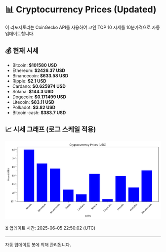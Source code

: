 
# 📊 Cryptocurrency Prices (Updated)

이 리포지토리는 CoinGecko API를 사용하여 코인 TOP 10 시세를 10분가격으로 자동 업데이트합니다.

## 💰 현재 시세
- Bitcoin: **$101580 USD**
- Ethereum: **$2426.37 USD**
- Binancecoin: **$633.58 USD**
- Ripple: **$2.1 USD**
- Cardano: **$0.625974 USD**
- Solana: **$144.3 USD**
- Dogecoin: **$0.171499 USD**
- Litecoin: **$83.11 USD**
- Polkadot: **$3.82 USD**
- Bitcoin-cash: **$383.7 USD**

## 📈 시세 그래프 (로그 스케일 적용)
![Crypto Prices](crypto_prices.png)

⏳ 업데이트 시간: 2025-06-05 22:50:02 (UTC)

---
자동 업데이트 봇에 의해 관리됩니다.
